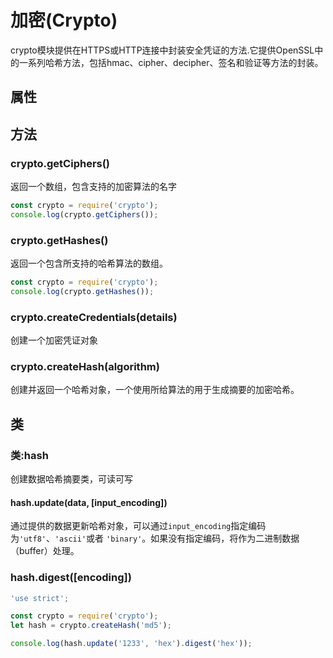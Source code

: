 # 加密(Crypto)

crypto模块提供在HTTPS或HTTP连接中封装安全凭证的方法.它提供OpenSSL中的一系列哈希方法，包括hmac、cipher、decipher、签名和验证等方法的封装。

## 属性



## 方法

### crypto.getCiphers()

返回一个数组，包含支持的加密算法的名字

````javascript
const crypto = require('crypto');
console.log(crypto.getCiphers());
````

### crypto.getHashes()

返回一个包含所支持的哈希算法的数组。

```javascript
const crypto = require('crypto');
console.log(crypto.getHashes());
```

### crypto.createCredentials(details)

创建一个加密凭证对象

### crypto.createHash(algorithm)

创建并返回一个哈希对象，一个使用所给算法的用于生成摘要的加密哈希。

## 类

### 类:hash

创建数据哈希摘要类，可读可写

#### hash.update(data, [input_encoding])

通过提供的数据更新哈希对象，可以通过`input_encoding`指定编码为`'utf8'`、`'ascii'`或者 `'binary'`。如果没有指定编码，将作为二进制数据（buffer）处理。

### hash.digest([encoding])

```javascript
'use strict';

const crypto = require('crypto');
let hash = crypto.createHash('md5');

console.log(hash.update('1233', 'hex').digest('hex'));
```











